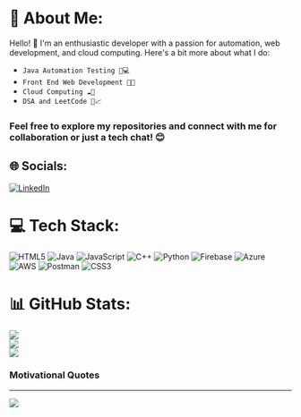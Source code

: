 # 💫 About Me:
Hello! 👋 I'm an enthusiastic developer with a passion for automation, web development, and cloud computing. Here's a bit more about what I do:

* `Java Automation Testing 🧪💻`
* `Front End Web Development 🎨🌐`
* `Cloud Computing ☁️🚀`
* `DSA and LeetCode 🧩📈`

### Feel free to explore my repositories and connect with me for collaboration or just a tech chat! 😊

## 🌐 Socials:
[![LinkedIn](https://img.shields.io/badge/LinkedIn-%230077B5.svg?logo=linkedin&logoColor=white)](https://www.linkedin.com/in/adith-m-r-52706b279/) 

# 💻 Tech Stack:
![HTML5](https://img.shields.io/badge/html5-%23E34F26.svg?style=for-the-badge&logo=html5&logoColor=white) ![Java](https://img.shields.io/badge/java-%23ED8B00.svg?style=for-the-badge&logo=openjdk&logoColor=white) ![JavaScript](https://img.shields.io/badge/javascript-%23323330.svg?style=for-the-badge&logo=javascript&logoColor=%23F7DF1E) ![C++](https://img.shields.io/badge/c++-%2300599C.svg?style=for-the-badge&logo=c%2B%2B&logoColor=white) ![Python](https://img.shields.io/badge/python-3670A0?style=for-the-badge&logo=python&logoColor=ffdd54) ![Firebase](https://img.shields.io/badge/firebase-%23039BE5.svg?style=for-the-badge&logo=firebase) ![Azure](https://img.shields.io/badge/azure-%230072C6.svg?style=for-the-badge&logo=microsoftazure&logoColor=white) ![AWS](https://img.shields.io/badge/AWS-%23FF9900.svg?style=for-the-badge&logo=amazon-aws&logoColor=white) ![Postman](https://img.shields.io/badge/Postman-FF6C37?style=for-the-badge&logo=postman&logoColor=white) ![CSS3](https://img.shields.io/badge/css3-%231572B6.svg?style=for-the-badge&logo=css3&logoColor=white)

# 📊 GitHub Stats:
![](https://github-readme-stats.vercel.app/api?username=Ainz07&theme=dark&hide_border=false&include_all_commits=false&count_private=false)<br/>
![](https://github-readme-streak-stats.herokuapp.com/?user=Ainz07&theme=dark&hide_border=false)<br/>
![](https://github-readme-stats.vercel.app/api/top-langs/?username=Ainz07&theme=dark&hide_border=false&include_all_commits=false&count_private=false&layout=compact)

### Motivational Quotes
<em src="https://hindi-quotes.vercel.app/random" em>

---
[![](https://visitcount.itsvg.in/api?id=Ainz07&icon=0&color=0)](https://visitcount.itsvg.in)

<!-- Proudly created with GPRM ( https://gprm.itsvg.in ) -->
